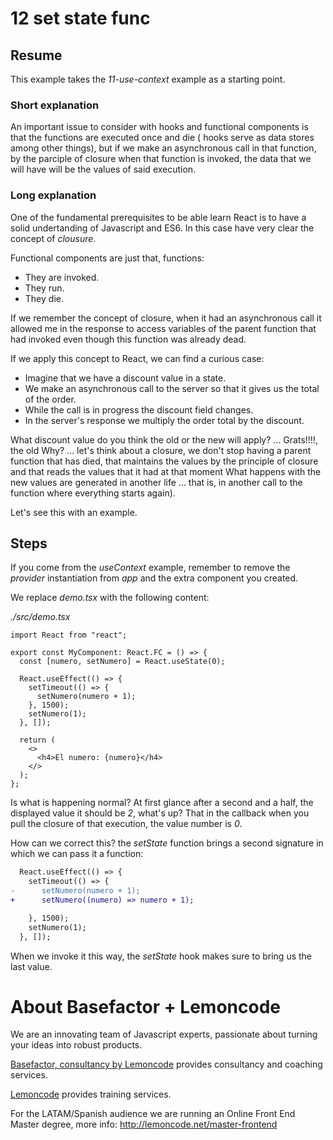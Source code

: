 # 12 set state func

## Resume

This example takes the _11-use-context_ example as a starting point.

### Short explanation

An important issue to consider with hooks and functional components 
is that the functions are executed once and die ( hooks serve as data stores
among other things),
but if we make an asynchronous call in that function, by the parciple of closure when 
that function is invoked, the
data that we will have will be the values of said execution.

### Long explanation

One of the fundamental prerequisites to be able learn React is to have 
a solid undertanding of Javascript and ES6. In this case have very
clear the concept of _clousure_.

Functional components are just that, functions:

- They are invoked.
- They run.
- They die.

If we remember the concept of closure, when it had an asynchronous call it allowed me
in the response to access variables of the parent function that
had invoked even though this function was already dead.

If we apply this concept to React, we can find a curious case:

- Imagine that we have a discount value in a state.
- We make an asynchronous call to the server so that it gives us the total of the order.
- While the call is in progress the discount field changes.
- In the server's response we multiply the order total by the discount.

What discount value do you think the old or the new will apply? ... Grats!!!!, the
old Why? ... let's think about a closure, we don't stop having a parent function
that has died, that maintains the values ​​by the principle of closure and that reads
the values ​​that it had at that moment What happens with the new values ​​are generated
in another life ... that is, in another call to the function where everything starts again).

Let's see this with an example.

## Steps

If you come from the _useContext_ example, remember to remove the _provider_ instantiation from _app_ and the extra component you created.

We replace _demo.tsx_ with the following content:

_./src/demo.tsx_

```tsx
import React from "react";

export const MyComponent: React.FC = () => {
  const [numero, setNumero] = React.useState(0);

  React.useEffect(() => {
    setTimeout(() => {
      setNumero(numero + 1);
    }, 1500);
    setNumero(1);
  }, []);

  return (
    <>
      <h4>El numero: {numero}</h4>
    </>
  );
};
```

Is what is happening normal? At first glance after a second and a half, the displayed value
it should be _2_, what's up? That in the callback when you pull the closure of that execution, the value number is _0_.

How can we correct this? the _setState_ function brings a second signature in which we can pass it
a function:

```diff
  React.useEffect(() => {
    setTimeout(() => {
-      setNumero(numero + 1);
+      setNumero((numero) => numero + 1);

    }, 1500);
    setNumero(1);
  }, []);
```


When we invoke it this way, the _setState_ hook makes sure to bring us the last value.

# About Basefactor + Lemoncode

We are an innovating team of Javascript experts, passionate about turning your ideas into robust products.

[Basefactor, consultancy by Lemoncode](http://www.basefactor.com) provides consultancy and coaching services.

[Lemoncode](http://lemoncode.net/services/en/#en-home) provides training services.

For the LATAM/Spanish audience we are running an Online Front End Master degree, more info: http://lemoncode.net/master-frontend